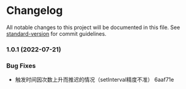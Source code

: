 # Changelog

All notable changes to this project will be documented in this file. See [standard-version](https://github.com/conventional-changelog/standard-version) for commit guidelines.

### 1.0.1 (2022-07-21)


### Bug Fixes

*  触发时间因次数上升而推迟的情况（setInterval精度不准） 6aaf71e
